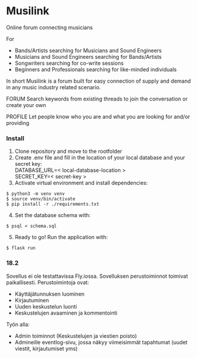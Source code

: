 # Musilink
Online forum connecting musicians

For
- Bands/Artists searching for Musicians and Sound Engineers
- Musicians and Sound Engineers searching for Bands/Artists
- Songwriters searching for co-write sessions
- Beginners and Professionals searching for like-minded individuals

In short Musilink is a forum built for easy connection of supply and demand in any music industry related scenario. 

FORUM
Search keywords from existing threads to join the conversation or create your own

PROFILE
Let people know who you are and what you are looking for and/or providing

### Install

1. Clone repository and move to the rootfolder
2. Create .env file and fill in the location of your local database and your secret key: <br>
DATABASE_URL=< local-database-location > <br>
SECRET_KEY=< secret-key >
3. Activate virtual environment and install dependencies:
```
$ python3 -m venv venv
$ source venv/bin/activate
$ pip install -r ./requirements.txt
```
4. Set the database schema with:
```
$ psql < schema.sql
```
5. Ready to go! Run the application with:
```
$ flask run
```

### 18.2
Sovellus ei ole testattavissa Fly.iossa.
Sovelluksen perustoiminnot toimivat paikallisesti.
Perustoimintoja ovat:
- Käyttäjätunnuksen luominen
- Kirjautuminen
- Uuden keskustelun luonti
- Keskustelujen avaaminen ja kommentointi

Työn alla:
- Admin toiminnot (Keskustelujen ja viestien poisto)
- Admineille eventlog-sivu, jossa näkyy viimeisimmät tapahtumat (uudet viestit, kirjautumiset yms)